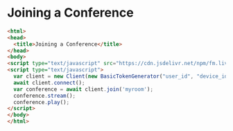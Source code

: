 
# Joining a Conference
```html
<html>
<head>
  <title>Joining a Conference</title>
</head>
<body>
<script type="text/javascript" src="https://cdn.jsdelivr.net/npm/fm.liveswitch@latest/fm.liveswitch.js"></script>
<script type="text/javascript">
  var client = new Client(new BasicTokenGenerator("user_id", "device_id", "app_id", "secret"));
  await client.connect();
  var conference = await client.join('myroom');
  conference.stream();
  conference.play();
</script>
</body>
</html>
```
<!--stackedit_data:
eyJoaXN0b3J5IjpbLTEyNDYyMDE0NzksMTEzNzYxMTgxMCwtNz
M0NTg2MDYwLC0xMzg0MTE5OTMxLDE0NDYyNDExMDYsLTM5NTUw
MDA4Ml19
-->